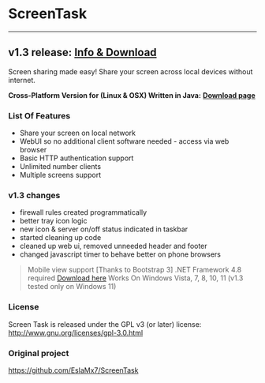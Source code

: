 # ScreenTask
------------------------------
## v1.3 release: [Info & Download](https://github.com/mchampanis/ScreenTask/releases)

Screen sharing made easy! Share your screen across local devices without internet.

**Cross-Platform Version for (Linux & OSX) Written in Java:** [**Download page**](https://github.com/ahmadomar/ScreenTask)

### List Of Features
- Share your screen on local network
- WebUI so no additional client software needed - access via web browser
- Basic HTTP authentication support
- Unlimited number clients
- Multiple screens support

### v1.3 changes
- firewall rules created programmatically
- better tray icon logic
- new icon & server on/off status indicated in taskbar
- started cleaning up code
- cleaned up web ui, removed unneeded header and footer
- changed javascript timer to behave better on phone browsers

> Mobile view support [Thanks to Bootstrap 3]
> .NET Framework 4.8 required [Download here](https://dotnet.microsoft.com/en-us/download/dotnet-framework/net48)
> Works On Windows Vista, 7, 8, 10, 11 (v1.3 tested only on Windows 11)

### License
Screen Task is released under the GPL v3 (or later) license: http://www.gnu.org/licenses/gpl-3.0.html

### Original project
https://github.com/EslaMx7/ScreenTask